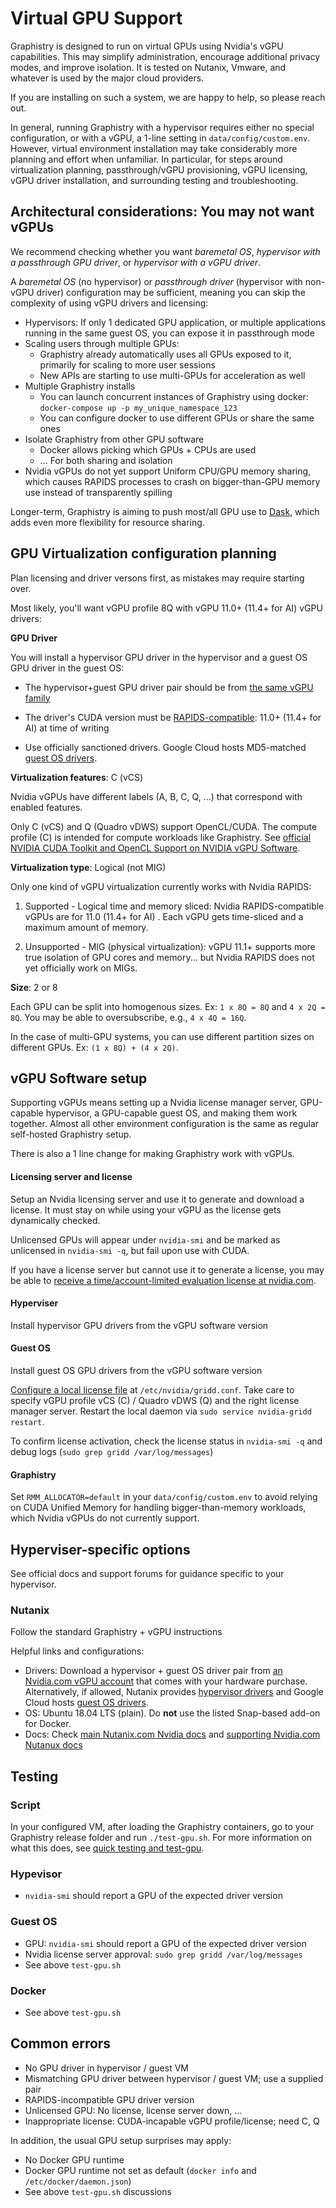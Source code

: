 # Virtual GPU Support

Graphistry is designed to run on virtual GPUs using Nvidia's vGPU capabilities. This may simplify administration, encourage additional privacy modes, and improve isolation. It is tested on Nutanix, Vmware, and whatever is used by the major cloud providers.

If you are installing on such a system, we are happy to help, so please reach out.

In general, running Graphistry with a hypervisor requires either no special configuration, or with a vGPU, a 1-line setting in `data/config/custom.env`. However, virtual environment installation may take considerably more planning and effort when unfamiliar. In particular, for steps around virtualization planning, passthrough/vGPU provisioning, vGPU licensing, vGPU driver installation, and surrounding testing and troubleshooting.

## Architectural considerations: You may not want vGPUs

We recommend checking whether you want *baremetal OS*, *hypervisor with a passthrough GPU driver*, or *hypervisor with a vGPU driver*.

A *baremetal OS* (no hypervisor) or *passthrough driver* (hypervisor with non-vGPU driver) configuration may be sufficient, meaning you can skip the complexity of using vGPU drivers and licensing:

* Hypervisors: If only 1 dedicated GPU application, or multiple applications running in the same guest OS, you can expose it in passthrough mode
* Scaling users through multiple GPUs:
  * Graphistry already automatically uses all GPUs exposed to it, primarily for scaling to more user sessions
  * New APIs are starting to use multi-GPUs for acceleration as well
* Multiple Graphistry installs
  * You can launch concurrent instances of Graphistry using docker: `docker-compose up -p my_unique_namespace_123`
  * You can configure docker to use different GPUs or share the same ones
* Isolate Graphistry from other GPU software
  * Docker allows picking which GPUs + CPUs are used
  * ... For both sharing and isolation
* Nvidia vGPUs do not yet support Uniform CPU/GPU memory sharing, which causes RAPIDS processes to crash on bigger-than-GPU memory use instead of transparently spilling

Longer-term, Graphistry is aiming to push most/all GPU use to [Dask](https://docs.dask.org/en/latest/gpu.html), which adds even more flexibility for resource sharing.

## GPU Virtualization configuration planning

Plan licensing and driver versons first, as mistakes may require starting over.

Most likely, you'll want vGPU profile 8Q with vGPU 11.0+ (11.4+ for AI) vGPU drivers:

**GPU Driver**

You will install a hypervisor GPU driver in the hypervisor and a guest OS GPU driver in the guest OS:

* The hypervisor+guest GPU driver pair should be from [the same vGPU family](https://docs.nvidia.com/grid/index.html)

* The driver's CUDA version must be [RAPIDS-compatible](https://rapids.ai/start.html): 11.0+ (11.4+ for AI) at time of writing

* Use officially sanctioned drivers. Google Cloud hosts MD5-matched [guest OS drivers](https://cloud.google.com/compute/docs/gpus/grid-drivers-table).

**Virtualization features**: C (vCS)

Nvidia vGPUs have different labels (A, B, C, Q, ...) that correspond with enabled features.

Only C (vCS) and Q (Quadro vDWS) support OpenCL/CUDA. The compute profile (C) is intended for compute workloads like Graphistry. See [official NVIDIA CUDA Toolkit and OpenCL Support on NVIDIA vGPU Software](https://docs.nvidia.com/grid/latest/grid-vgpu-user-guide/index.html#cuda-open-cl-support-vgpu).

**Virtualization type**: Logical (not MIG)

Only one kind of vGPU virtualization currently works with Nvidia RAPIDS:

1. Supported - Logical time and memory sliced: Nvidia RAPIDS-compatible vGPUs are for 11.0 (11.4+ for AI) . Each vGPU gets time-sliced and a maximum amount of memory.

2. Unsupported - MIG (physical virtualization): vGPU 11.1+ supports more true isolation of GPU cores and memory... but Nvidia RAPIDS does not yet officially work on MIGs.

**Size**: 2 or 8

Each GPU can be split into homogenous sizes. Ex: `1 x 8Q = 8Q` and `4 x 2Q = 8Q`. You may be able to oversubscribe, e.g., `4 x 4Q = 16Q`.

In the case of multi-GPU systems, you can use different partition sizes on different GPUs. Ex: `(1 x 8Q) + (4 x 2Q)`.

## vGPU Software setup

Supporting vGPUs means setting up a Nvidia license manager server, GPU-capable hypervisor, a GPU-capable guest OS, and making them work together. Almost all other environment configuration is the same as regular self-hosted Graphistry setup.

There is also a 1 line change for making Graphistry work with vGPUs.

#### Licensing server and license

Setup an Nvidia licensing server and use it to generate and download a license. It must stay on while using your vGPU as the license gets dynamically checked.

Unlicensed GPUs will appear under `nvidia-smi` and be marked as unlicensed in `nvidia-smi -q`, but fail upon use with CUDA.

If you have a license server but cannot use it to generate a license, you may be able to [receive a time/account-limited evaluation license at nvidia.com]( https://www.nvidia.com/object/nvidia-enterprise-account.html).


#### Hyperviser

Install hypervisor GPU drivers from the vGPU software version

#### Guest OS

Install guest OS GPU drivers from the vGPU software version

[Configure a local license file](https://docs.nvidia.com/grid/latest/grid-licensing-user-guide/index.html#licensing-grid-software-linux-config-file) at `/etc/nvidia/gridd.conf`. Take care to specify vGPU profile vCS (C) / Quadro vDWS (Q) and the right license manager server. Restart the local daemon via `sudo service nvidia-gridd restart`. 

To confirm license activation, check the license status in `nvidia-smi -q` and debug logs (`sudo grep gridd /var/log/messages`)

#### Graphistry

Set `RMM_ALLOCATOR=default` in your `data/config/custom.env` to avoid relying on CUDA Unified Memory for handling bigger-than-memory workloads, which Nvidia vGPUs do not currently support.

## Hyperviser-specific options

See official docs and support forums for guidance specific to your hypervisor.

### Nutanix

Follow the standard Graphistry + vGPU instructions

Helpful links and configurations:

* Drivers: Download a hypervisor + guest OS driver pair from [an Nvidia.com vGPU account](https://nvid.nvidia.com/siteminderagent/forms/login.fcc) that comes with your hardware purchase. Alternatively, if allowed, Nutanix provides [hypervisor drivers](https://portal.nutanix.com/page/downloads?product=ahv&bit=NVIDIA) and Google Cloud hosts [guest OS drivers](https://cloud.google.com/compute/docs/gpus/grid-drivers-table).
* OS: Ubuntu 18.04 LTS (plain). Do **not** use the listed Snap-based add-on for Docker.
* Docs: Check [main Nutanix.com Nvidia docs](https://portal.nutanix.com/page/documents/details?targetId=AHV-Admin-Guide-v5_19:ahv-gpu-support-on-ahv-c.html) and [supporting Nvidia.com Nutanux docs](https://docs.nvidia.com/grid/10.0/grid-vgpu-release-notes-nutanix-ahv/index.html)


## Testing

### Script

In your configured VM, after loading the Graphistry containers, go to your Graphistry release folder and run `./test-gpu.sh`. For more information on what this does, see [quick testing and test-gpu](docs/testing-an-install.md#6-quick-testing-and-test-gpu).

### Hypevisor

* `nvidia-smi` should report a GPU of the expected driver version

### Guest OS

* GPU: `nvidia-smi` should report a GPU of the expected driver version
* Nvidia license server approval: `sudo grep gridd /var/log/messages`
* See above `test-gpu.sh`

### Docker

* See above `test-gpu.sh`

## Common errors

* No GPU driver in hypervisor / guest VM
* Mismatching GPU driver between hypervisor / guest VM; use a supplied pair
* RAPIDS-incompatible GPU driver version
* Unlicensed GPU: No license, license server down, ...
* Inappropriate license: CUDA-incapable vGPU profile/license; need C, Q

In addition, the usual GPU setup surprises may apply:
* No Docker GPU runtime
* Docker GPU runtime not set as default (`docker info` and `/etc/docker/daemon.json`)
* See above `test-gpu.sh` discussions


